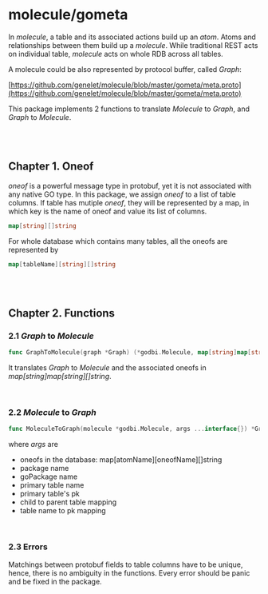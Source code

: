 # molecule/gometa

In _molecule_, a table and its associated actions build up an _atom_. Atoms and relationships between them build up a _molecule_. While traditional REST acts on individual table, _molecule_ acts on whole RDB across all tables.

A molecule could be also represented by protocol buffer, called _Graph_:

[https://github.com/genelet/molecule/blob/master/gometa/meta.proto](https://github.com/genelet/molecule/blob/master/gometa/meta.proto)

This package implements 2 functions to translate _Molecule_ to _Graph_, and
_Graph_ to _Molecule_.

<br /><br />

## Chapter 1. Oneof

_oneof_ is a powerful message type in protobuf, yet it is not associated with
any native GO type. In this package, we assign _oneof_ to a list of table
columns. If table has mutiple _oneof_, they will be represented by a map,
in which key is the name of oneof and value its list of columns.

```go
map[string][]string
```

For whole database which contains many tables, all the oneofs are
represented by

```go
map[tableName][string][]string
```

<br /><br />

## Chapter 2. Functions

### 2.1 _Graph_ to _Molecule_

```go
func GraphToMolecule(graph *Graph) (*godbi.Molecule, map[string]map[string][]string) {
```

It translates _Graph_ to _Molecule_ and the associated oneofs in _map[string]map[string][]string_.

<br />

### 2.2 _Molecule_ to _Graph_

```go
func MoleculeToGraph(molecule *godbi.Molecule, args ...interface{}) *Graph
```

where _args_ are
  - oneofs in the database: map[atomName][oneofName][]string
  - package name
  - goPackage name
  - primary table name
  - primary table's pk
  - child to parent table mapping
  - table name to pk mapping

<br />

### 2.3 Errors

Matchings between protobuf fields to table columns have to be unique, hence,
there is no ambiguity in the functions. Every error should be panic and
be fixed in the package.
